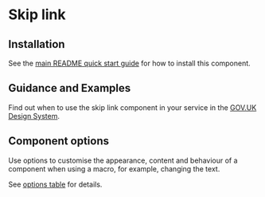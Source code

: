 # Skip link

## Installation

See the [main README quick start guide](https://github.com/alphagov/govuk-frontend/tree/test_moving_docs#quick-start) for how to install this component.

## Guidance and Examples

Find out when to use the skip link component in your service in the [GOV.UK Design System](https://test_moving_docs--govuk-design-system-preview.netlify.com/components/skip-link).

## Component options

Use options to customise the appearance, content and behaviour of a component when using a macro, for example, changing the text.

See [options table](https://test_moving_docs--govuk-design-system-preview.netlify.com/components/skip-link/#options-skip-link-example) for details.
